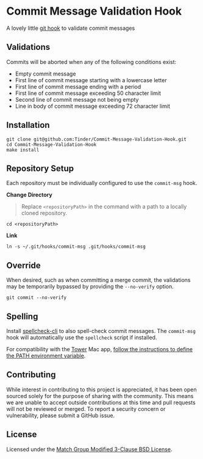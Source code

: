 # Commit Message Validation Hook

A lovely little [git hook](https://git-scm.com/docs/githooks) to validate commit messages

## Validations

Commits will be aborted when any of the following conditions exist:

- Empty commit message
- First line of commit message starting with a lowercase letter
- First line of commit message ending with a period
- First line of commit message exceeding 50 character limit
- Second line of commit message not being empty
- Line in body of commit message exceeding 72 character limit

## Installation

```
git clone git@github.com:Tinder/Commit-Message-Validation-Hook.git
cd Commit-Message-Validation-Hook
make install
```

## Repository Setup

Each repository must be individually configured to use the `commit-msg` hook.

**Change Directory**

> Replace `<repositoryPath>` in the command with a path to a locally cloned repository.

```
cd <repositoryPath>
```

**Link**

```
ln -s ~/.git/hooks/commit-msg .git/hooks/commit-msg
```

## Override

When desired, such as when committing a merge commit, the validations may be temporarily bypassed by providing the `--no-verify` option.

```
git commit --no-verify
```

## Spelling

Install [spellcheck-cli](https://github.com/Tinder/spellcheck-cli) to also spell-check commit messages. The `commit-msg` hook will automatically use the `spellcheck` script if installed.

For compatibility with the [Tower](https://git-tower.com) Mac app, [follow the instructions to define the PATH environment variable](https://www.git-tower.com/help/guides/integration/environment/mac).

## Contributing

While interest in contributing to this project is appreciated, it has been open sourced solely for the purpose of sharing with the community. This means we are unable to accept outside contributions at this time and pull requests will not be reviewed or merged. To report a security concern or vulnerability, please submit a GitHub issue.

## License

Licensed under the [Match Group Modified 3-Clause BSD License](https://github.com/Tinder/Commit-Message-Validation-Hook/blob/main/LICENSE).
